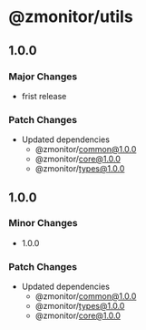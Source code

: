 # @zmonitor/utils

## 1.0.0

### Major Changes

- frist release

### Patch Changes

- Updated dependencies
  - @zmonitor/common@1.0.0
  - @zmonitor/core@1.0.0
  - @zmonitor/types@1.0.0

## 1.0.0

### Minor Changes

- 1.0.0

### Patch Changes

- Updated dependencies
  - @zmonitor/common@1.0.0
  - @zmonitor/types@1.0.0
  - @zmonitor/core@1.0.0
